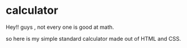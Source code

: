 # calculator

Hey!! guys , not every one is good at math. 

so here is my simple standard calculator made out of HTML and CSS.

